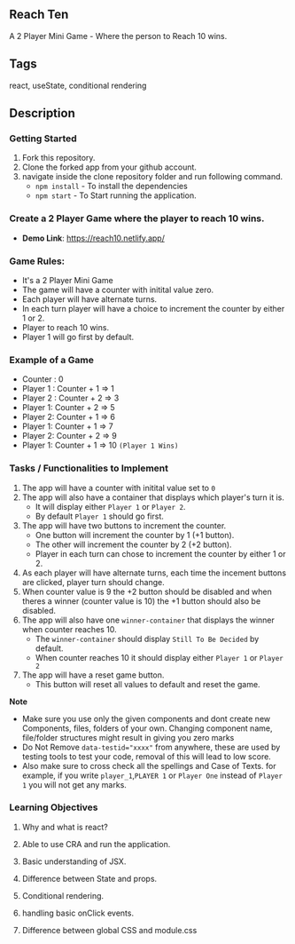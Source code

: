 ## Reach Ten 
A 2 Player Mini Game - Where the person to Reach 10 wins.


## Tags
react, useState, conditional rendering 


## Description

### Getting Started

1. Fork this repository.
2. Clone the forked app from your github account.
3. navigate inside the clone repository folder and run following command.
   - `npm install` - To install the dependencies
   - `npm start` - To Start running the application.

### Create a 2 Player Game where the player to reach 10 wins.

- **Demo Link**: https://reach10.netlify.app/

### Game Rules:
* It's a 2 Player Mini Game
* The game will have a counter with initital value zero.
* Each player will have alternate turns.
* In each turn player will have a choice to increment the counter by either 1 or 2.
* Player to reach 10 wins.
* Player 1 will go first by default.

### Example of a Game
* Counter : 0
* Player 1 : Counter + 1 => 1
* Player 2 : Counter + 2 => 3
* Player 1: Counter + 2 => 5
* Player 2: Counter + 1 => 6
* Player 1: Counter + 1 => 7
* Player 2: Counter + 2 => 9
* Player 1: Counter + 1 => 10 `(Player 1 Wins)`
‌
### Tasks / Functionalities to Implement
1. The app will have a counter with initital value set to `0`
2. The app will also have a container that displays which player's turn it is. 
    * It will display either `Player 1` or `Player 2`. 
    * By default `Player 1` should go first.
3. The app will have two buttons to increment the counter. 
    * One button will increment the counter by 1 (+1 button). 
    * The other will increment the counter by 2 (+2 button).
    * Player in each turn can chose to increment the counter by either 1 or 2.
4. As each player will have alternate turns, each time the incement buttons are clicked, player turn should change. 
5. When counter value is 9 the +2 button should be disabled and when theres a winner (counter value is 10) the +1 button should also be disabled.
6. The app will also have one `winner-container` that displays the winner when counter reaches 10. 
    * The `winner-container` should display `Still To Be Decided` by default. 
    * When counter reaches 10 it should display either `Player 1` or `Player 2` 
7. The app will have a reset game button. 
    * This button will reset all values to default and reset the game. 

**Note** 
- Make sure you use only the given components and dont create new Components, files, folders of your own. Changing component name, file/folder structures might result in giving you zero marks
- Do Not Remove `data-testid="xxxx"` from anywhere, these are used by testing tools to test your code, removal of this will lead to low score.
- Also make sure to cross check all the spellings and Case of Texts. for example, if you write `player_1`,`PLAYER 1` or `Player One` instead of `Player 1` you will not get any marks. 

### Learning Objectives

1. Why and what is react?

2. Able to use CRA  and run the application.

3. Basic understanding of JSX.

4. Difference between State and props.

5. Conditional rendering.

6. handling basic onClick events.

7. Difference between global CSS and module.css
